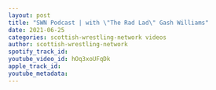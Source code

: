```yaml
---
layout: post
title: "SWN Podcast | with \"The Rad Lad\" Gash Williams"
date: 2021-06-25
categories: scottish-wrestling-network videos
author: scottish-wrestling-network
spotify_track_id: 
youtube_video_id: hOq3xoUFqDk
apple_track_id: 
youtube_metadata: 
---
```

